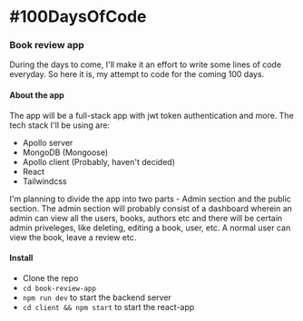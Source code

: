 # #100DaysOfCode

### Book review app

During the days to come, I'll make it an effort to write some lines of code everyday. So here it is, my attempt to code for the coming 100 days.

#### About the app

The app will be a full-stack app with jwt token authentication and more.
The tech stack I'll be using are:

- Apollo server
- MongoDB (Mongoose)
- Apollo client (Probably, haven't decided)
- React
- Tailwindcss

I'm planning to divide the app into two parts - Admin section and the public section. The admin section will probably consist of a dashboard wherein an admin can view all the users, books, authors etc and there will be certain admin priveleges, like deleting, editing a book, user, etc.
A normal user can view the book, leave a review etc.

#### Install

- Clone the repo
- `cd book-review-app`
- `npm run dev` to start the backend server
- `cd client && npm start` to start the react-app
